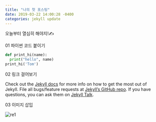 ```yaml
---
title: "나의 첫 포스팅"
date: 2019-03-22 14:00:28 -0400
categories: jekyll update
---
```


오늘부터 열심히 해야지!✍️

01 파이썬 코드 붙이기 

```python
def print_hi(name):
  print("hello", name)
print_hi('Tom')
```

02 링크 걸어보기

Check out the [Jekyll docs][jekyll-docs] for more info on how to get the most out of Jekyll. File all bugs/feature requests at [Jekyll’s GitHub repo][jekyll-gh]. If you have questions, you can ask them on [Jekyll Talk][jekyll-talk].

[jekyll-docs]: https://jekyllrb.com/docs/home
[jekyll-gh]:   https://github.com/jekyll/jekyll
[jekyll-talk]: https://talk.jekyllrb.com/


03 이미지 삽입

![re1](https://github.com/14ryu/14ryu.github.io/blob/master/img/re1.PNG?raw=true)
